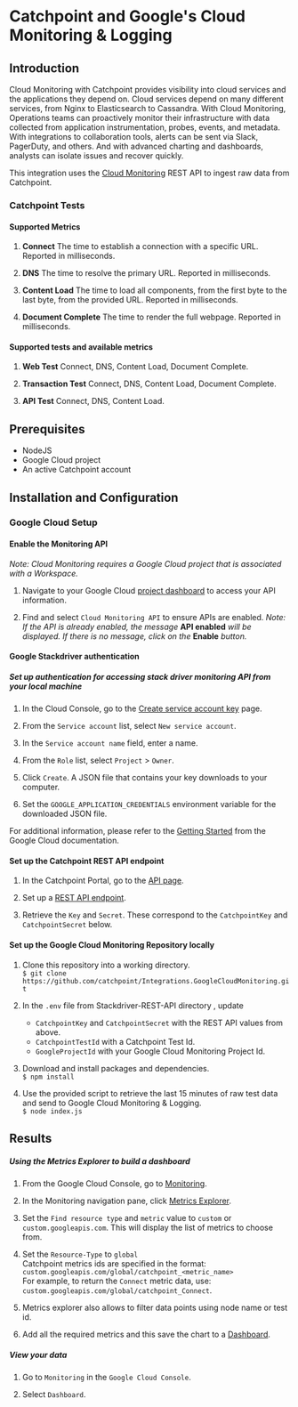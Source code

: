 # Catchpoint and Google's Cloud Monitoring & Logging

## Introduction

Cloud Monitoring with Catchpoint provides visibility into cloud services and the applications they depend on. Cloud services depend on many different services, from Nginx to Elasticsearch to Cassandra. With Cloud Monitoring, Operations teams can proactively monitor their infrastructure with data collected from application instrumentation, probes, events, and metadata. With integrations to collaboration tools, alerts can be sent via Slack, PagerDuty, and others. And with advanced charting and dashboards, analysts can isolate issues and recover quickly.

This integration uses the [Cloud Monitoring](https://cloud.google.com/monitoring) REST API to ingest raw data from Catchpoint.

### Catchpoint Tests

#### Supported Metrics

1. **Connect** The time to establish a connection with a specific URL. Reported in milliseconds.

1. **DNS** The time to resolve the primary URL. Reported in milliseconds.

1. **Content Load** The time to load all components, from the first byte to the last byte, from the provided URL. Reported in milliseconds.

1. **Document Complete** The time to render the full webpage. Reported in milliseconds.

#### Supported tests and available metrics

1. **Web Test** Connect, DNS, Content Load, Document Complete.

1. **Transaction Test** Connect, DNS, Content Load, Document Complete.

1. **API Test** Connect, DNS, Content Load.

## Prerequisites

- NodeJS
- Google Cloud project
- An active Catchpoint account

## Installation and Configuration

### Google Cloud Setup

#### Enable the Monitoring API

_Note: Cloud Monitoring requires a Google Cloud project that is associated with a Workspace._

1. Navigate to your Google Cloud [project dashboard](https://console.cloud.google.com/apis/dashboard) to access your API information.

1. Find and select `Cloud Monitoring API` to ensure APIs are enabled.
_Note: If the API is already enabled, the message_ **API enabled** _will be displayed. If there is no message, click on the_ **Enable** _button._

#### Google Stackdriver authentication

##### Set up authentication for accessing stack driver monitoring API from your local machine

1. In the Cloud Console, go to the [Create service account key](https://console.cloud.google.com/apis/credentials/serviceaccountkey) page.

1. From the `Service account` list, select `New service account`.

1. In the  `Service account name`  field, enter a name.

1. From the `Role` list, select `Project` > `Owner`.

1. Click `Create`. A JSON file that contains your key downloads to your computer.

1. Set the `GOOGLE_APPLICATION_CREDENTIALS` environment variable for the downloaded JSON file.

For additional information, please refer to the [Getting Started](https://cloud.google.com/docs/authentication/getting-started) from the Google Cloud documentation.

#### Set up the Catchpoint REST API endpoint

1. In the Catchpoint Portal, go to the [API page](https://portal.catchpoint.com/ui/Content/Administration/ApiDetail.aspx).

1. Set up a [REST API endpoint](https://support.catchpoint.com/hc/en-us/articles/208029743).

1. Retrieve the `Key` and `Secret`. These correspond to the `CatchpointKey` and `CatchpointSecret` below.

#### Set up the Google Cloud Monitoring Repository locally

1. Clone this repository into a working directory.  
`$ git clone https://github.com/catchpoint/Integrations.GoogleCloudMonitoring.git`

1. In the `.env` file from Stackdriver-REST-API directory , update
    - `CatchpointKey` and `CatchpointSecret` with the REST API values from above.
    - `CatchpointTestId` with a Catchpoint Test Id.
    - `GoogleProjectId` with your Google Cloud Monitoring Project Id.

1. Download and install packages and dependencies.  
`$ npm install`

1. Use the provided script to retrieve the last 15 minutes of raw test data and send to Google Cloud Monitoring & Logging.  
`$ node index.js`

## Results

##### Using the Metrics Explorer to build a dashboard

1. From the Google Cloud Console, go to [Monitoring](https://console.cloud.google.com/monitoring).

1. In the Monitoring navigation pane, click [Metrics Explorer](https://cloud.google.com/monitoring/charts/metrics-explorer).

1. Set the `Find resource type` and `metric` value to `custom` or `custom.googleapis.com`. This will display the list of metrics to choose from.

1. Set the `Resource-Type` to `global`  
Catchpoint metrics ids are specified in the format: `custom.googleapis.com/global/catchpoint_<metric_name>`  
For example, to return the `Connect` metric data, use:  
`custom.googleapis.com/global/catchpoint_Connect`.

1. Metrics explorer also allows to filter data points using node name or test id.

1. Add all the required metrics and this save the chart to a [Dashboard](https://console.cloud.google.com/monitoring/dashboards).

##### View your data

1. Go to `Monitoring` in the `Google Cloud Console`.

1. Select `Dashboard`.
